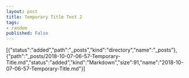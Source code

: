 ```yaml
---
layout: post
title: Temporary Title Test 2
tags:
- random 
published: False
---
```


[{"status":"added","path":"_posts","kind":"directory","name":"_posts"},{"path":"_posts\/2018-10-07-06-57-Temporary-Title.md","status":"added","kind":"Markdown","size":91,"name":"2018-10-07-06-57-Temporary-Title.md"}]
